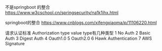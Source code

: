 不是springboot 的整合 https://www.w3cschool.cn/springsecurity/na1k1ihx.html

springboot的整合 https://www.cnblogs.com/xifengxiaoma/p/11106220.html

请求认证标准
Authorization type  value
type有几种类型
1 No Auth 
2 Basic Auth 
3 Digest Auth
4 Oauth1.0
5 Oauth2.0
6 Hawk Authentication
7 AWS Signature